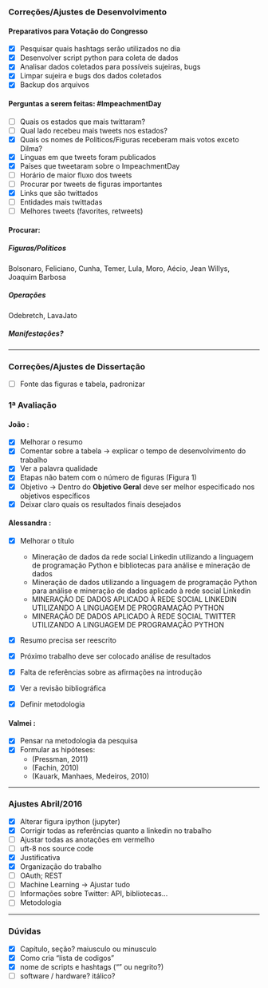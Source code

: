 ### Correções/Ajustes de Desenvolvimento
#### Preparativos para Votação do Congresso
* [x] Pesquisar quais hashtags serão utilizados no dia
* [x] Desenvolver script python para coleta de dados
* [x] Analisar dados coletados para possíveis sujeiras, bugs
* [x] Limpar sujeira e bugs dos dados coletados
* [x] Backup dos arquivos

#### Perguntas a serem feitas: \#ImpeachmentDay
* [ ] Quais os estados que mais twittaram?
* [ ] Qual lado recebeu mais tweets nos estados?
* [x] Quais os nomes de Políticos/Figuras receberam mais votos exceto Dilma?
* [x] Línguas em que tweets foram publicados
* [x] Países que tweetaram sobre o ImpeachmentDay
* [ ] Horário de maior fluxo dos tweets
* [ ] Procurar por tweets de figuras importantes
* [x] Links que são twittados
* [ ] Entidades mais twittadas
* [ ] Melhores tweets (favorites, retweets)

#### Procurar:
##### Figuras/Políticos
Bolsonaro, Feliciano, Cunha, Temer, Lula, Moro, Aécio, Jean Willys, Joaquim Barbosa
##### Operações
Odebretch, LavaJato
##### Manifestações?

* * *

### Correções/Ajustes de Dissertação

* [ ] Fonte das figuras e tabela, padronizar

### 1ª Avaliação
#### João :
* [x] Melhorar o resumo
* [x] Comentar sobre a tabela -> explicar o tempo de desenvolvimento do trabalho
* [x] Ver a palavra qualidade
* [x] Etapas não batem com o número de figuras (Figura 1)
* [x] Objetivo -> Dentro do __Objetivo Geral__ deve ser melhor especificado nos objetivos específicos
* [x] Deixar claro quais os resultados finais desejados

#### Alessandra :
* [x] Melhorar o título
    * Mineração de dados da rede social Linkedin utilizando a linguagem de programação Python e bibliotecas para análise e mineração de dados
    * Mineração de dados utilizando a linguagem de programação Python para análise e mineração de dados aplicado à rede social Linkedin
    * MINERAÇÃO DE DADOS APLICADO À REDE SOCIAL LINKEDIN UTILIZANDO A LINGUAGEM DE PROGRAMAÇÃO PYTHON
    * MINERAÇÃO DE DADOS APLICADO À REDE SOCIAL TWITTER UTILIZANDO A LINGUAGEM DE PROGRAMAÇÃO PYTHON
* [x] Resumo precisa ser reescrito
* [x] Próximo trabalho deve ser colocado análise de resultados
* [x] Falta de referências sobre as afirmações na introdução
* [x] Ver a revisão bibliográfica
* [x] Definir metodologia


#### Valmei :
* [x] Pensar na metodologia da pesquisa
* [x] Formular as hipóteses:
    * (Pressman, 2011)
    * (Fachin, 2010)
    * (Kauark, Manhaes, Medeiros, 2010)

* * *

### Ajustes Abril/2016
* [x] Alterar figura ipython (jupyter)
* [x] Corrigir todas as referências quanto a linkedin no trabalho
* [ ] Ajustar todas as anotações em vermelho
* [ ] uft-8 nos source code
* [x] Justificativa
* [x] Organização do trabalho
* [ ] OAuth; REST
* [ ] Machine Learning -> Ajustar tudo
* [ ] Informações sobre Twitter: API, bibliotecas…
* [ ] Metodologia

* * *

### Dúvidas
* [x] Capítulo, seção? maiusculo ou minusculo
* [x] Como cria “lista de codigos”
* [x] nome de scripts e hashtags (“” ou negrito?)
* [ ] software / hardware? itálico?